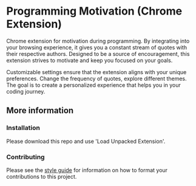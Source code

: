 # Programming Motivation (Chrome Extension)
Chrome extension for motivation during programming. By integrating into your browsing experience, it gives you a constant stream of quotes with their respective authors. Designed to be a source of encouragement, this extension strives to motivate and keep you focused on your goals.

Customizable settings ensure that the extension aligns with your unique preferences. Change the frequency of quotes, explore different themes. The goal is to create a personalized experience that helps you in your coding journey.

## More information
### Installation
Please download this repo and use 'Load Unpacked Extension'.

### Contributing
Please see the [style guide](https://docs.github.com/en/contributing) for information on how to format your contributions to this project.
